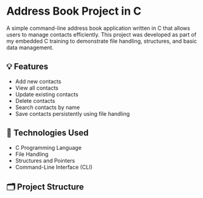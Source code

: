 # Address Book Project in C

A simple command-line address book application written in C that allows users to manage contacts efficiently. This project was developed as part of my embedded C training to demonstrate file handling, structures, and basic data management.

## 💡 Features

- Add new contacts
- View all contacts
- Update existing contacts
- Delete contacts
- Search contacts by name
- Save contacts persistently using file handling

## 🧰 Technologies Used

- C Programming Language
- File Handling
- Structures and Pointers
- Command-Line Interface (CLI)

## 🗂️ Project Structure

